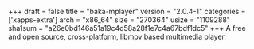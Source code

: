 +++
draft = false
title = "baka-mplayer"
version = "2.0.4-1"
categories = ['xapps-extra']
arch = "x86_64"
size = "270364"
usize = "1109288"
sha1sum = "a26e0bd146a51a19c4d58a28f1e7c4a67bdf1dc5"
+++
A free and open source, cross-platform, libmpv based multimedia player.